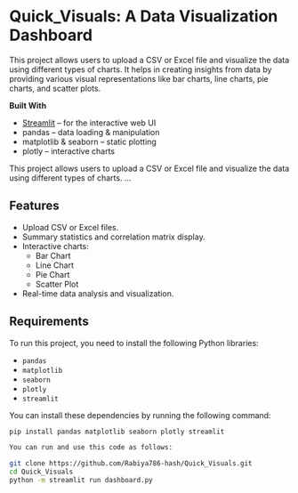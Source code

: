 # Quick_Visuals: A Data Visualization Dashboard

This project allows users to upload a CSV or Excel file and visualize the data using different types of charts. It helps in creating insights from data by providing various visual representations like bar charts, line charts, pie charts, and scatter plots.

**Built With**  
- [Streamlit](https://streamlit.io/) – for the interactive web UI  
- pandas – data loading & manipulation  
- matplotlib & seaborn – static plotting  
- plotly – interactive charts  

This project allows users to upload a CSV or Excel file and visualize the data using different types of charts. …


## Features

- Upload CSV or Excel files.
- Summary statistics and correlation matrix display.
- Interactive charts:
  - Bar Chart
  - Line Chart
  - Pie Chart
  - Scatter Plot
- Real-time data analysis and visualization.

## Requirements 
To run this project, you need to install the following Python libraries:

- `pandas`
- `matplotlib`
- `seaborn`
- `plotly`
- `streamlit`

You can install these dependencies by running the following command:

```bash
pip install pandas matplotlib seaborn plotly streamlit

You can run and use this code as follows:

git clone https://github.com/Rabiya786-hash/Quick_Visuals.git
cd Quick_Visuals 
python -m streamlit run dashboard.py
 ```
